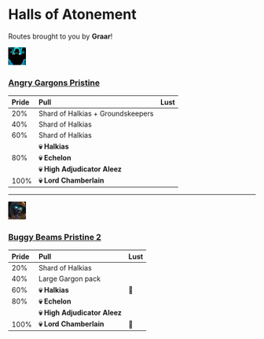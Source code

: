 # Halls of Atonement

Routes brought to you by **Graar**!

![Fortified](../__media/fortified.png)
### [Angry Gargons Pristine](https://raw.githubusercontent.com/holicron/Routes/main/Halls%20of%20Atonement/Angry_Gargons_Pristine.txt)

| Pride | Pull | Lust |
| :-- | :-- | :-- |
| 20% | Shard of Halkias + Groundskeepers | |
| 40% | Shard of Halkias | |
| 60% | Shard of Halkias | |
| | **💀 Halkias** |  |
| 80% | **💀 Echelon** |  |
|  | **💀 High Adjudicator Aleez** |  |
| 100% | **💀 Lord Chamberlain** |  |

---

![Tyrannical](../__media/tyrannical.png)

### [Buggy Beams Pristine 2](https://raw.githubusercontent.com/holicron/Routes/main/Halls%20of%20Atonement/Buggy_Beams_Pristine_2.txt)

| Pride | Pull | Lust |
| :-- | :-- | :-- |
| 20% | Shard of Halkias | |
| 40% | Large Gargon pack | |
| 60% | **💀 Halkias** | 💢 |
| 80% | **💀 Echelon** |  |
|  | **💀 High Adjudicator Aleez** |  |
| 100% | **💀 Lord Chamberlain** | 💢 |

